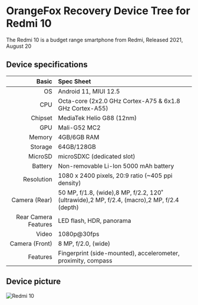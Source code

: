 OrangeFox Recovery Device Tree for Redmi 10
===========================================

The Redmi 10 is a budget range smartphone from Redmi, Released 2021, August 20

## Device specifications

Basic   | Spec Sheet
-------:|:-------------------------
OS	| Android 11, MIUI 12.5	
CPU     | Octa-core (2x2.0 GHz Cortex-A75 & 6x1.8 GHz Cortex-A55)
Chipset | MediaTek Helio G88 (12nm)
GPU     | Mali-G52 MC2
Memory  | 4GB/6GB RAM
Storage | 64GB/128GB
MicroSD | microSDXC (dedicated slot)
Battery | Non-removable Li-Ion 5000 mAh battery
Resolution | 1080 x 2400 pixels, 20:9 ratio (~405 ppi density)
Camera (Rear)  | 50 MP, f/1.8, (wide),8 MP, f/2.2, 120˚ (ultrawide),2 MP, f/2.4, (macro),2 MP, f/2.4 (depth)
Rear Camera Features | LED flash, HDR, panorama
Video	| 1080p@30fps	
Camera (Front)  | 8 MP, f/2.0, (wide)
Features| Fingerprint (side-mounted), accelerometer, proximity, compass


## Device picture

![Redmi 10](https://fdn2.gsmarena.com/vv/pics/xiaomi/xiaomi-redmi-10-1.jpg "Redmi 10")
